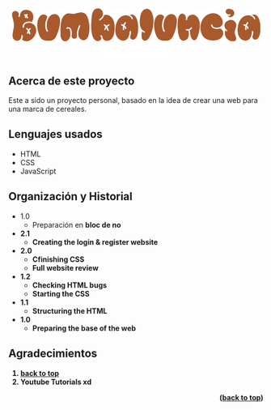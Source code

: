 <!-- LOGO PRESENTATION -->
<section id= "top">
<div align="center">
  <img src="logo.png" alt="Logo">
</div>
<div align="center">
   <a href="https://github.com/Sailok25">
    <img src="by.png" alt="bysailok" width=150>
    </a>
</div>


<!-- ABOUT THE PROJECT -->
## Acerca de este proyecto
Este a sido un proyecto personal, basado en la idea de crear una web para una marca de cereales.

## Lenguajes usados
* HTML
* CSS
* JavaScript


## Organización y Historial
* 1.0
    * Preparación en <b>bloc de no
* 2.1
    * Creating the login & register website
* 2.0
    * Cfinishing CSS
    * Full website review
* 1.2
    * Checking HTML bugs
    * Starting the CSS
* 1.1
    * Structuring the HTML
* 1.0
    * Preparing the base of the web


<!-- ACKNOWLEDGMENTS -->
## Agradecimientos
1. <a href="https://miro.com/app/board/uXjVMkzGBpg=/?share_link_id=600404706928">back to top</a>
2. Youtube Tutorials xd


<p align="right">(<a href="#top">back to top</a>)</p>

